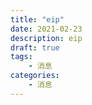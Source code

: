 ```yaml
---
title: "eip"
date: 2021-02-23
description: eip
draft: true
tags:
    - 消息
categories:
    - 消息
---
```


